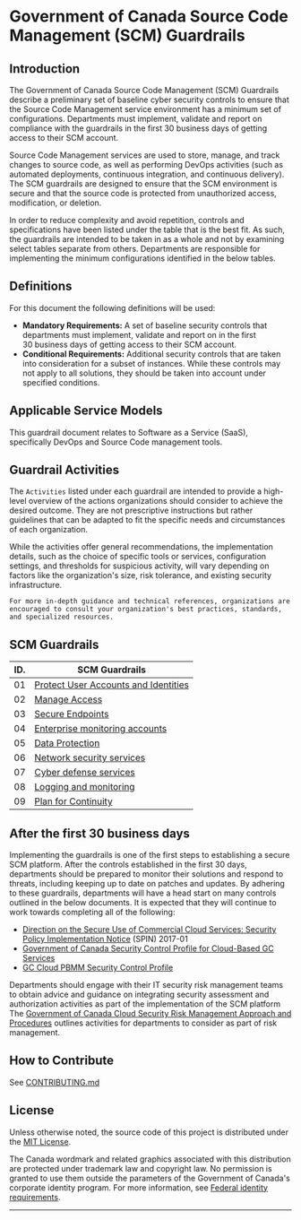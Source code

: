 # Government of Canada Source Code Management (SCM) Guardrails

## Introduction

The Government of Canada Source Code Management (SCM) Guardrails describe a preliminary set of baseline cyber security controls to ensure that the Source Code Management service environment has a minimum set of configurations. Departments must implement, validate and report on compliance with the guardrails in the first 30 business days of getting access to their SCM account.

Source Code Management services are used to store, manage, and track changes to source code, as well as performing DevOps activities (such as automated deployments, continuous integration, and continuous delivery). The SCM guardrails are designed to ensure that the SCM environment is secure and that the source code is protected from unauthorized access, modification, or deletion.

In order to reduce complexity and avoid repetition, controls and specifications have been listed under the table that is the best fit. As such, the guardrails are intended to be taken in as a whole and not by examining select tables separate from others. Departments are responsible for implementing the minimum configurations identified in the below tables.

## Definitions

For this document the following definitions will be used:

- **Mandatory Requirements:** A set of baseline security controls that departments must implement, validate and report on in the first 30 business days of getting access to their SCM account.
- **Conditional Requirements:** Additional security controls that are taken into consideration for a subset of instances. While these controls may not apply to all solutions, they should be taken into account under specified conditions.

## Applicable Service Models
This guardrail document relates to Software as a Service (SaaS), specifically DevOps and Source Code management tools.

## Guardrail Activities

The `Activities` listed under each guardrail are intended to provide a high-level overview of the actions organizations should consider to achieve the desired outcome. They are not prescriptive instructions but rather guidelines that can be adapted to fit the specific needs and circumstances of each organization.

While the activities offer general recommendations, the implementation details, such as the choice of specific tools or services, configuration settings, and thresholds for suspicious activity, will vary depending on factors like the organization's size, risk tolerance, and existing security infrastructure.

```
For more in-depth guidance and technical references, organizations are encouraged to consult your organization's best practices, standards, and specialized resources.
```

## SCM Guardrails

| ID. | SCM Guardrails |
| --- | --- |
| 01  | [Protect User Accounts and Identities](./guardrails/EN/01_Protect-user-accounts-and-identities.md) |
| 02  | [Manage Access](./guardrails/EN/02_Manage-Role-Access.md) |
| 03  | [Secure Endpoints](./guardrails/EN/03_Secure-Endpoints.md) |
| 04  | [Enterprise monitoring accounts](./guardrails/EN/04_Enterprise-Monitoring-Accounts.md) |
| 05  | [Data Protection](./guardrails/EN/05_Data-Protection.md) |
| 06  | [Network security services](./guardrails/EN/06_Network-Security-Services.md) |
| 07  | [Cyber defense services](./guardrails/EN/07_Cyber-Defense-Services.md) |
| 08  | [Logging and monitoring](./guardrails/EN/08_Logging-and-Monitoring.md) |
| 09  | [Plan for Continuity](./guardrails/EN/09_Plan-for-Continuity.md) |


## After the first 30 business days

Implementing the guardrails is one of the first steps to establishing a secure SCM platform. After the controls established in the first 30 days, departments should be prepared to monitor their solutions and respond to threats, including keeping up to date on patches and updates. By adhering to these guardrails, departments will have a head start on many controls outlined in the below documents. It is expected that they will continue to work towards completing all of the following:

- [Direction on the Secure Use of Commercial Cloud Services: Security Policy Implementation Notice](https://www.canada.ca/en/treasury-board-secretariat/services/access-information-privacy/security-identity-management/direction-secure-use-commercial-cloud-services-spin.html) (SPIN) 2017-01
- [Government of Canada Security Control Profile for Cloud-Based GC Services](https://www.canada.ca/en/government/system/digital-government/modern-emerging-technologies/cloud-services/government-canada-security-control-profile-cloud-based-it-services.html)
- [GC Cloud PBMM Security Control Profile](https://www.canada.ca/en/government/system/digital-government/digital-government-innovations/cloud-services/government-canada-security-control-profile-cloud-based-it-services.html#toc4)

Departments should engage with their IT security risk management teams to obtain advice and guidance on integrating security assessment and authorization activities as part of the implementation of the SCM platform The [Government of Canada Cloud Security Risk Management Approach and Procedures](https://www.canada.ca/en/government/system/digital-government/digital-government-innovations/cloud-services/cloud-security-risk-management-approach-procedures.html) outlines activities for departments to consider as part of risk management.


## How to Contribute

See [CONTRIBUTING.md](./CONTRIBUTING.md)

## License

Unless otherwise noted, the source code of this project is distributed under the [MIT License](./LICENSE.md).

The Canada wordmark and related graphics associated with this distribution are protected under trademark law and copyright law. No permission is granted to use them outside the parameters of the Government of Canada's corporate identity program. For more information, see [Federal identity requirements](https://www.canada.ca/en/treasury-board-secretariat/topics/government-communications/federal-identity-requirements.html).

---
